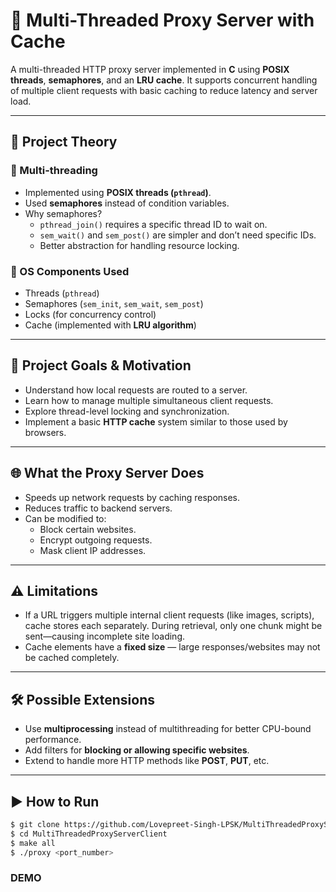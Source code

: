 # 🚀 Multi-Threaded Proxy Server with Cache

A multi-threaded HTTP proxy server implemented in **C** using **POSIX threads**, **semaphores**, and an **LRU cache**. It supports concurrent handling of multiple client requests with basic caching to reduce latency and server load.

---

## 🧠 Project Theory

### 🔁 Multi-threading
- Implemented using **POSIX threads (`pthread`)**.
- Used **semaphores** instead of condition variables.
- Why semaphores?
  - `pthread_join()` requires a specific thread ID to wait on.
  - `sem_wait()` and `sem_post()` are simpler and don’t need specific IDs.
  - Better abstraction for handling resource locking.

### 🔧 OS Components Used
- Threads (`pthread`)
- Semaphores (`sem_init`, `sem_wait`, `sem_post`)
- Locks (for concurrency control)
- Cache (implemented with **LRU algorithm**)

---

## 🎯 Project Goals & Motivation

- Understand how local requests are routed to a server.
- Learn how to manage multiple simultaneous client requests.
- Explore thread-level locking and synchronization.
- Implement a basic **HTTP cache** system similar to those used by browsers.

---

## 🌐 What the Proxy Server Does

- Speeds up network requests by caching responses.
- Reduces traffic to backend servers.
- Can be modified to:
  - Block certain websites.
  - Encrypt outgoing requests.
  - Mask client IP addresses.

---

## ⚠️ Limitations

- If a URL triggers multiple internal client requests (like images, scripts), cache stores each separately. During retrieval, only one chunk might be sent—causing incomplete site loading.
- Cache elements have a **fixed size** — large responses/websites may not be cached completely.

---

## 🛠️ Possible Extensions

- Use **multiprocessing** instead of multithreading for better CPU-bound performance.
- Add filters for **blocking or allowing specific websites**.
- Extend to handle more HTTP methods like **POST**, **PUT**, etc.

---

## ▶️ How to Run

```bash
$ git clone https://github.com/Lovepreet-Singh-LPSK/MultiThreadedProxyServerClient.git
$ cd MultiThreadedProxyServerClient
$ make all
$ ./proxy <port_number>
```
### DEMO

